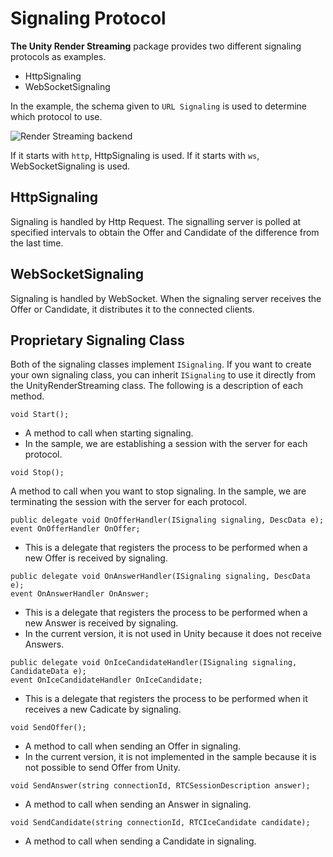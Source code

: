 # Signaling Protocol

**The Unity Render Streaming** package provides two different signaling protocols as examples.

- HttpSignaling
- WebSocketSignaling

In the example, the schema given to `URL Signaling` is used to determine which protocol to use.

![Render Streaming backend](.../images/renderstreaming_inspector.png)

If it starts with `http`, HttpSignaling is used. If it starts with `ws`, WebSocketSignaling is used.

## HttpSignaling
Signaling is handled by Http Request.
The signalling server is polled at specified intervals to obtain the Offer and Candidate of the difference from the last time.

## WebSocketSignaling
Signaling is handled by WebSocket.
When the signaling server receives the Offer or Candidate, it distributes it to the connected clients.

## Proprietary Signaling Class
Both of the signaling classes implement `ISignaling`.
If you want to create your own signaling class, you can inherit `ISignaling` to use it directly from the UnityRenderStreaming class.
The following is a description of each method.

```
void Start();
```
- A method to call when starting signaling.
- In the sample, we are establishing a session with the server for each protocol.

```
void Stop();
```
A method to call when you want to stop signaling.
In the sample, we are terminating the session with the server for each protocol.

```
public delegate void OnOfferHandler(ISignaling signaling, DescData e);
event OnOfferHandler OnOffer;
```
- This is a delegate that registers the process to be performed when a new Offer is received by signaling.

```
public delegate void OnAnswerHandler(ISignaling signaling, DescData e);
event OnAnswerHandler OnAnswer;
```
- This is a delegate that registers the process to be performed when a new Answer is received by signaling.
- In the current version, it is not used in Unity because it does not receive Answers.

```
public delegate void OnIceCandidateHandler(ISignaling signaling, CandidateData e);
event OnIceCandidateHandler OnIceCandidate;
```
- This is a delegate that registers the process to be performed when it receives a new Cadicate by signaling.

```
void SendOffer();
```
- A method to call when sending an Offer in signaling.
- In the current version, it is not implemented in the sample because it is not possible to send Offer from Unity.

```
void SendAnswer(string connectionId, RTCSessionDescription answer);
```
- A method to call when sending an Answer in signaling.

```
void SendCandidate(string connectionId, RTCIceCandidate candidate);
```
- A method to call when sending a Candidate in signaling.
